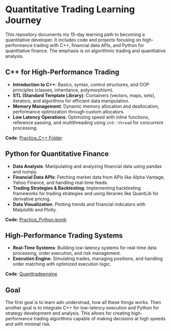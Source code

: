 # Quantitative Trading Learning Journey

This repository documents my 15-day learning path to becoming a quantitative developer. It includes code and projects focusing on high-performance trading with C++, financial data APIs, and Python for quantitative finance. The emphasis is on algorithmic trading and quantitative analysis.

## **C++ for High-Performance Trading**
- **Introduction to C++**: Basics, syntax, control structures, and OOP principles (classes, inheritance, polymorphism).
- **STL (Standard Template Library)**: Containers (vectors, maps, sets), iterators, and algorithms for efficient data manipulation.
- **Memory Management**: Dynamic memory allocation and deallocation, performance optimization through custom allocators.
- **Low Latency Operations**: Optimizing speed with inline functions, reference passing, and multithreading using `std::thread` for concurrent processing.

**Code**: [Practice_C++ Folder](./Practice_C++)

## **Python for Quantitative Finance**
- **Data Analysis**: Manipulating and analyzing financial data using pandas and numpy.
- **Financial Data APIs**: Fetching market data from APIs like Alpha Vantage, Yahoo Finance, and handling real-time feeds.
- **Trading Strategies & Backtesting**: Implementing backtesting frameworks for trading strategies and using libraries like QuantLib for derivative pricing.
- **Data Visualization**: Plotting trends and financial indicators with Matplotlib and Plotly.

**Code**: [Practice_Python.ipynb](./Practice_Python.ipynb)

## **High-Performance Trading Systems**
- **Real-Time Systems**: Building low-latency systems for real-time data processing, order execution, and risk management.
- **Execution Engine**: Simulating trades, managing positions, and handling order matching with optimized execution logic.

**Code**: [Quanttradeengine](./Quanttradeengine)

## **Goal**
The first goal is to learn adn understnad, how all these things works. Then another goal is to integrate C++ for low-latency execution and Python for strategy development and analysis. This allows for creating high-performance trading algorithms capable of making decisions at high speeds and with minimal risk.
